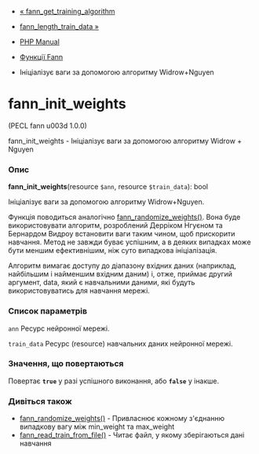 - [«
fann_get_training_algorithm](function.fann-get-training-algorithm.md)
- [fann_length_train_data »](function.fann-length-train-data.md)

- [PHP Manual](index.md)
- [Функції Fann](ref.fann.md)
- Ініціалізує ваги за допомогою алгоритму Widrow+Nguyen

# fann_init_weights

(PECL fann u003d 1.0.0)

fann_init_weights - Ініціалізує ваги за допомогою алгоритму Widrow +
Nguyen

### Опис

**fann_init_weights**(resource `$ann`, resource `$train_data`): bool

Ініціалізує ваги за допомогою алгоритму Widrow+Nguyen.

Функція поводиться аналогічно
[fann_randomize_weights()](function.fann-randomize-weights.md). Вона
буде використовувати алгоритм, розроблений Дерріком Нгуєном та Бернардом
Видроу встановити ваги таким чином, щоб прискорити навчання.
Метод не завжди буває успішним, а в деяких випадках може бути меншим
ефективнішим, ніж суто випадкова ініціалізація.

Алгоритм вимагає доступу до діапазону вхідних даних (наприклад,
найбільшим і найменшим вхідним даним) і, отже, приймає
другий аргумент, data, який є навчальними даними, які
будуть використовуватись для навчання мережі.

### Список параметрів

`ann`
Ресурс нейронної мережі.

`train_data`
Ресурс (resource) навчальних даних нейронної мережі.

### Значення, що повертаються

Повертає **`true`** у разі успішного виконання, або **`false`** у
інакше.

### Дивіться також

- [fann_randomize_weights()](function.fann-randomize-weights.md) -
Привласнює кожному з'єднанню випадкову вагу між min_weight та
max_weight
- [fann_read_train_from_file()](function.fann-read-train-from-file.md) -
Читає файл, у якому зберігаються дані навчання
